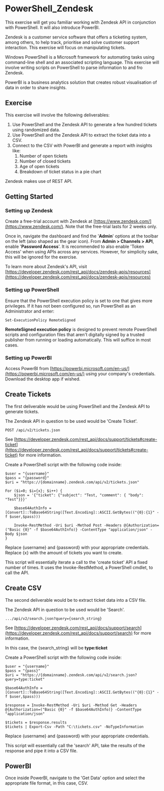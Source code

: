 # PowerShell_Zendesk

This exercise will get you familiar working with Zendesk API in conjunction with PowerShell. It will also introduce PowerBI.

Zendesk is a customer service software that offers a ticketing system, among others, to help track, prioritise and solve customer support interaction. This exercise will focus on manipulating tickets.

Windows PowerShell is a Microsoft framework for automating tasks using command-line shell and an associated scripting language. This exercise will involve writing scripts on PowerShell to parse information to and fro Zendesk.

PowerBI is a business analytics solution that creates robust visualisation of data in order to share insights.

## Exercise

This exercise will involve the following deliverables:
1.  Use PowerShell and the Zendesk API to generate a few hundred tickets using randomized data.
2.  Use PowerShell and the Zendesk API to extract the ticket data into a CSV.
3.  Connect to the CSV with PowerBI and generate a report with insights like:
	1.  Number of open tickets
	2.  Number of closed tickets
	3.  Age of open tickets
	4.  Breakdown of ticket status in a pie chart

Zendesk makes use of REST API. 

## Getting Started

### Setting up Zendesk
Create a free-trial account with Zendesk at [https://www.zendesk.com/](https://www.zendesk.com/). Note that the free-trial lasts for 2 weeks only.

Once in, navigate the dashboard and find the '**Admin**' options at the toolbar on the left (also shaped as the gear icon). From **Admin > Channels > API**, enable '**Password Access**'. It is recommended to also enable 'Token Access' when using APIs across any services. However, for simplicity sake, this will be ignored for the exercise.

To learn more about Zendesk's API, visit [https://developer.zendesk.com/rest_api/docs/zendesk-apis/resources](https://developer.zendesk.com/rest_api/docs/zendesk-apis/resources)

### Setting up PowerShell

Ensure that the PowerShell execution policy is set to one that gives more privileges. If it has not been configured so, run PowerShell as an Administrator and enter:

    Set-ExecutionPolicy RemoteSigned

**RemoteSigned execution policy** is designed to prevent remote PowerShell scripts and configuration files that aren't digitally signed by a trusted publisher from running or loading automatically. This will suffice in most cases.

### Setting up PowerBI

Access PowerBI from [https://powerbi.microsoft.com/en-us/](https://powerbi.microsoft.com/en-us/) using your company's credentials. Download the desktop app if wished.

## Create Tickets

The first deliverable would be using PowerShell and the Zendesk API to generate tickets.

The Zendesk API in question to be used would be 'Create Ticket'.

    POST /api/v2/tickets.json

See [https://developer.zendesk.com/rest_api/docs/support/tickets#create-ticket](https://developer.zendesk.com/rest_api/docs/support/tickets#create-ticket) for more information.

Create a PowerShell script with the following code inside:

    $user = "{username}"
    $pass = "{password}"
    $uri = "https://{domainname}.zendesk.com/api/v2/tickets.json"
    
    For ($i=0; $i={x}; $i++) {
    	$json = '{"ticket": {"subject": "Test, "comment": { "body": "Test"}}}'
    
    	$base64AuthInfo = [Convert]::ToBase64String([Text.Encoding]::ASCII.GetBytes(("{0}:{1}" -f $user,$pass)))
    
    	Invoke-RestMethod -Uri $uri -Method Post -Headers @{Authorization=("Basic {0}" -f $base64AuthInfo)} -ContentType "application/json" -Body $json
    }

Replace {username} and {password} with your appropriate credentials.  Replace {x} with the amount of tickets you want to create.

This script will essentially iterate a call to the 'create ticket' API a fixed number of times. It uses the Invoke-RestMethod, a PowerShell cmdlet, to call the API.

## Create CSV

The second deliverable would be to extract ticket data into a CSV file.

The Zendesk API in question to be used would be 'Search'.

    .../api/v2/search.json?query={search_string}

See [https://developer.zendesk.com/rest_api/docs/support/search](https://developer.zendesk.com/rest_api/docs/support/search)
for more information.

In this case, the {search_string} will be **type:ticket**

Create a PowerShell script with the following code inside:

    $user = "{username}"
    $pass = "{pass}"
    $uri = "https://{domainname}.zendesk.com/api/v2/search.json?query=type:ticket"
    
    $base64AuthInfo = [Convert]::ToBase64String([Text.Encoding]::ASCII.GetBytes(("{0}:{1}" -f $user,$pass)))
    
    $response = Invoke-RestMethod -Uri $uri -Method Get -Headers @{Authorization=("Basic {0}" -f $base64AuthInfo)} -ContentType "application/json"
    
    $tickets = $response.results
    $tickets | Export-Csv -Path "C:\tickets.csv" -NoTypeInformation

Replace {username} and {password} with your appropriate credentials.

This script will essentially call the 'search' API, take the results of the response and pipe it into a CSV file.

## PowerBI

Once inside PowerBI, navigate to the 'Get Data' option and select the appropriate file format, in this case, CSV.
